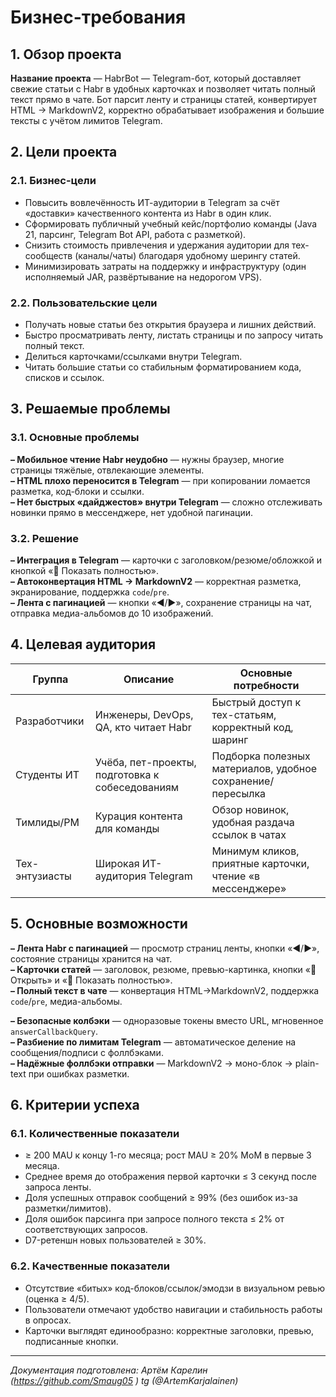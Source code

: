 # Бизнес-требования

## 1. Обзор проекта

**Название проекта** — HabrBot — Telegram-бот, который доставляет свежие статьи с Habr в удобных карточках и позволяет читать полный текст прямо в чате. Бот парсит ленту и страницы статей, конвертирует HTML → MarkdownV2, корректно обрабатывает изображения и большие тексты с учётом лимитов Telegram.

## 2. Цели проекта

### 2.1. Бизнес-цели
- Повысить вовлечённость ИТ-аудитории в Telegram за счёт «доставки» качественного контента из Habr в один клик.
- Сформировать публичный учебный кейс/портфолио команды (Java 21, парсинг, Telegram Bot API, работа с разметкой).
- Снизить стоимость привлечения и удержания аудитории для тех-сообществ (каналы/чаты) благодаря удобному шерингу статей.
- Минимизировать затраты на поддержку и инфраструктуру (один исполняемый JAR, развёртывание на недорогом VPS).

### 2.2. Пользовательские цели
- Получать новые статьи без открытия браузера и лишних действий.
- Быстро просматривать ленту, листать страницы и по запросу читать полный текст.
- Делиться карточками/ссылками внутри Telegram.
- Читать большие статьи со стабильным форматированием кода, списков и ссылок.

## 3. Решаемые проблемы

### 3.1. Основные проблемы
**– Мобильное чтение Habr неудобно** — нужны браузер, многие страницы тяжёлые, отвлекающие элементы.  
**– HTML плохо переносится в Telegram** — при копировании ломается разметка, код-блоки и ссылки.  
**– Нет быстрых «дайджестов» внутри Telegram** — сложно отслеживать новинки прямо в мессенджере, нет удобной пагинации.

### 3.2. Решение
**– Интеграция в Telegram** — карточки с заголовком/резюме/обложкой и кнопкой «📖 Показать полностью».  
**– Автоконвертация HTML → MarkdownV2** — корректная разметка, экранирование, поддержка `code`/```pre```.  
**– Лента с пагинацией** — кнопки «◀️/▶️», сохранение страницы на чат, отправка медиа-альбомов до 10 изображений.

## 4. Целевая аудитория

| Группа            | Описание                                         | Основные потребности                                        |
|-------------------|--------------------------------------------------|-------------------------------------------------------------|
| Разработчики      | Инженеры, DevOps, QA, кто читает Habr            | Быстрый доступ к тех-статьям, корректный код, шаринг       |
| Студенты ИТ       | Учёба, пет-проекты, подготовка к собеседованиям  | Подборка полезных материалов, удобное сохранение/пересылка |
| Тимлиды/PM        | Курация контента для команды                     | Обзор новинок, удобная раздача ссылок в чатах              |
| Тех-энтузиасты    | Широкая ИТ-аудитория Telegram                    | Минимум кликов, приятные карточки, чтение «в мессенджере» |

## 5. Основные возможности

**– Лента Habr с пагинацией** — просмотр страниц ленты, кнопки «◀️/▶️», состояние страницы хранится на чат.  
**– Карточки статей** — заголовок, резюме, превью-картинка, кнопки «🔗 Открыть» и «📖 Показать полностью».  
**– Полный текст в чате** — конвертация HTML→MarkdownV2, поддержка `code`/```pre```, медиа-альбомы.

**– Безопасные колбэки** — одноразовые токены вместо URL, мгновенное `answerCallbackQuery`.  
**– Разбиение по лимитам Telegram** — автоматическое деление на сообщения/подписи с фоллбэками.  
**– Надёжные фоллбэки отправки** — MarkdownV2 → моно-блок → plain-text при ошибках разметки.

## 6. Критерии успеха

### 6.1. Количественные показатели
- ≥ 200 MAU к концу 1-го месяца; рост MAU ≥ 20% MoM в первые 3 месяца.
- Среднее время до отображения первой карточки ≤ 3 секунд после запроса ленты.
- Доля успешных отправок сообщений ≥ 99% (без ошибок из-за разметки/лимитов).
- Доля ошибок парсинга при запросе полного текста ≤ 2% от соответствующих запросов.
- D7-ретеншн новых пользователей ≥ 30%.

### 6.2. Качественные показатели
- Отсутствие «битых» код-блоков/ссылок/эмодзи в визуальном ревью (оценка ≥ 4/5).
- Пользователи отмечают удобство навигации и стабильность работы в опросах.
- Карточки выглядят единообразно: корректные заголовки, превью, подписанные кнопки.

---

*Документация подготовлена: Артём Карелин (https://github.com/Smaug05 ) tg (@ArtemKarjalainen)*